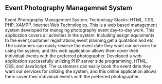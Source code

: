## Event Photography Managemnet System

Event Photography Management System.
Technology Stacks: HTML, CSS, PHP, XAMPP.
Internet Web Technologies,
This is a web based management system
developed for managing photography event
day-to-day work. This application covers all
activities in the system. Including assign
equipments to the event,customer
registrations,event planning,get a quatation and etc.
The customers can easily reserve the event date they want our services for using the system, and this web application 
allows them cover their individual events with the preferred photographer.
Developed a web application successfully utilizing PHP server side programming, HTML, CSS, and JavaScript.
The customers can easily book the event date they want our services for utilizing the system, and this online application allows 
them cover their individual events with the preferred photographer. 
